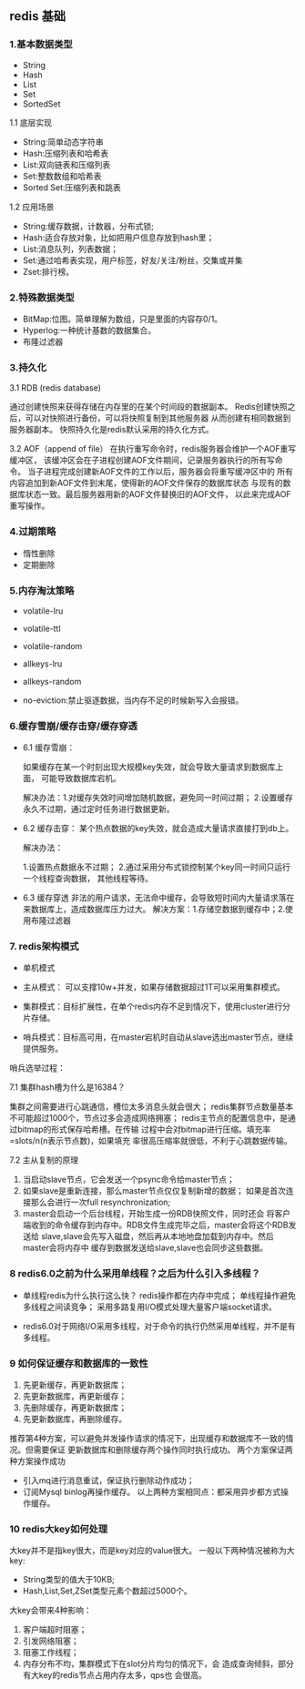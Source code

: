
## redis 基础

### 1.基本数据类型
- String
- Hash
- List
- Set 
- SortedSet

1.1 底层实现

- String:简单动态字符串
- Hash:压缩列表和哈希表
- List:双向链表和压缩列表
- Set:整数数组和哈希表
- Sorted Set:压缩列表和跳表

1.2 应用场景

- String:缓存数据，计数器，分布式锁;
- Hash:适合存放对象，比如把用户信息存放到hash里；
- List:消息队列，列表数据；
- Set:通过哈希表实现，用户标签，好友/关注/粉丝，交集或并集
- Zset:排行榜。

### 2.特殊数据类型
- BitMap:位图。简单理解为数组，只是里面的内容存0/1。
- Hyperlog:一种统计基数的数据集合。
- 布隆过滤器

### 3.持久化
3.1 RDB (redis database)
    
通过创建快照来获得存储在内存里的在某个时间段的数据副本。
Redis创建快照之后，可以对快照进行备份，可以将快照复制到其他服务器
从而创建有相同数据到服务器副本。
    快照持久化是redis默认采用的持久化方式。

3.2 AOF（append of file）
    在执行重写命令时，redis服务器会维护一个AOF重写缓冲区，
该缓冲区会在子进程创建AOF文件期间，记录服务器执行的所有写命令。
当子进程完成创建新AOF文件的工作以后，服务器会将重写缓冲区中的
所有内容追加到新AOF文件到末尾，使得新的AOF文件保存的数据库状态
与现有的数据库状态一致。最后服务器用新的AOF文件替换旧的AOF文件，
以此来完成AOF重写操作。

### 4.过期策略
- 惰性删除
- 定期删除

### 5.内存淘汰策略
- volatile-lru
- volatile-ttl
- volatile-random

- allkeys-lru
- allkeys-random
- no-eviction:禁止驱逐数据，当内存不足的时候新写入会报错。

### 6.缓存雪崩/缓存击穿/缓存穿透

- 6.1 缓存雪崩：

    如果缓存在某一个时刻出现大规模key失效，就会导致大量请求到数据库上面，
可能导致数据库宕机。
    
    解决办法：1.对缓存失效时间增加随机数据，避免同一时间过期；
2.设置缓存永久不过期，通过定时任务进行数据更新。


- 6.2 缓存击穿：
    某个热点数据的key失效，就会造成大量请求直接打到db上。

    解决办法：

    1.设置热点数据永不过期；
    2.通过采用分布式锁控制某个key同一时间只运行一个线程查询数据，
其他线程等待。


- 6.3 缓存穿透
    非法的用户请求，无法命中缓存，会导致短时间内大量请求落在来数据库上，造成数据库压力过大。
    解决方案：1.存储空数据到缓存中；2.使用布隆过滤器


### 7. redis架构模式
- 单机模式
- 主从模式：
  可以支撑10w+并发，如果存储数据超过1T可以采用集群模式。

- 集群模式：目标扩展性，在单个redis内存不足到情况下，使用cluster进行分片存储。

- 哨兵模式：目标高可用，在master宕机时自动从slave选出master节点，继续提供服务。


哨兵选举过程：
    



7.1 集群hash槽为什么是16384？

   集群之间需要进行心跳通信，槽位太多消息头就会很大；
redis集群节点数量基本不可能超过1000个，节点过多会造成网络拥塞；
redis主节点的配置信息中，是通过bitmap的形式保存哈希槽。在传输
过程中会对bitmap进行压缩。填充率=slots/n(n表示节点数)，如果填充
率很高压缩率就很低，不利于心跳数据传输。

7.2 主从复制的原理
1. 当启动slave节点，它会发送一个psync命令给master节点；
2. 如果slave是重新连接，那么master节点仅仅复制新增的数据；
如果是首次连接那么会进行一次full resynchronization;
3. master会启动一个后台线程，开始生成一份RDB快照文件，同时还会
将客户端收到的命令缓存到内存中。RDB文件生成完毕之后，master会将这个RDB发送给
slave,slave会先写入磁盘，然后再从本地地盘加载到内存中。然后master会将内存中
缓存到数据发送给slave,slave也会同步这些数据。


### 8 redis6.0之前为什么采用单线程？之后为什么引入多线程？
- 单线程redis为什么执行这么快？
redis操作都在内存中完成；
单线程操作避免多线程之间读竞争；
采用多路复用I/O模式处理大量客户端socket请求。

- redis6.0对于网络I/O采用多线程，对于命令的执行仍然采用单线程，并不是有多线程。

### 9 如何保证缓存和数据库的一致性
1. 先更新缓存，再更新数据库；
2. 先更新数据库，再更新缓存；
3. 先删除缓存，再更新数据库；
4. 先更新数据库，再删除缓存。

推荐第4种方案，可以避免并发操作请求的情况下，出现缓存和数据库不一致的情况。但需要保证
更新数据库和删除缓存两个操作同时执行成功。
两个方案保证两种方案操作成功
- 引入mq进行消息重试，保证执行删除动作成功；
- 订阅Mysql binlog再操作缓存。
以上两种方案相同点：都采用异步都方式操作缓存。


### 10 redis大key如何处理
大key并不是指key很大，而是key对应的value很大。
一般以下两种情况被称为大key:
- String类型的值大于10KB;
- Hash,List,Set,ZSet类型元素个数超过5000个。


大key会带来4种影响：
1. 客户端超时阻塞；
2. 引发网络阻塞；
3. 阻塞工作线程；
4. 内存分布不均，集群模式下在slot分片均匀的情况下，会
造成查询倾斜，部分有大key的redis节点占用内存太多，qps也
会很高。






